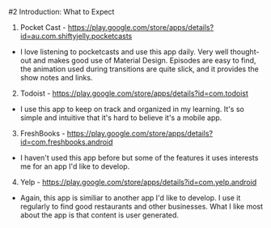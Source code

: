 #2 Introduction: What to Expect

1. Pocket Cast - https://play.google.com/store/apps/details?id=au.com.shiftyjelly.pocketcasts
  * I love listening to pocketcasts and use this app daily. Very well thought-out and makes good use of Material Design. Episodes are easy to find, the animation used during transitions are quite slick, and it provides the show notes and links.
2. Todoist - https://play.google.com/store/apps/details?id=com.todoist
  * I use this app to keep on track and organized in my learning. It's so simple and intuitive that it's hard to believe it's a mobile app.
3. FreshBooks - https://play.google.com/store/apps/details?id=com.freshbooks.android
  * I haven't used this app before but some of the features it uses interests me for an app I'd like to develop.
4. Yelp - https://play.google.com/store/apps/details?id=com.yelp.android
  * Again, this app is similiar to another app I'd like to develop. I use it regularly to find good restaurants and other businesses. What I like most about the app is that content is user generated.

